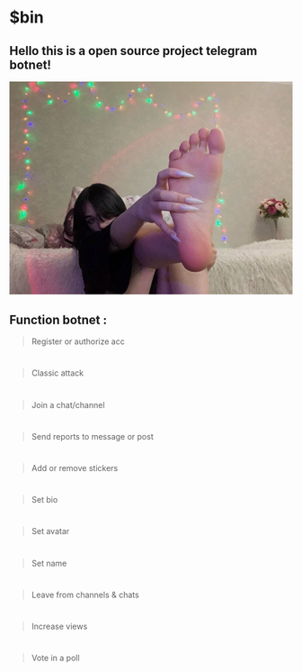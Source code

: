# $bin

## Hello this is a open source project telegram botnet!

<img src="./avatars/girl.jpg">

## Function botnet :
> Register or authorize acc
# 
> Classic attack
# 
> Join a chat/channel
# 
> Send reports to message or post
# 
> Add or remove stickers
# 
> Set bio
# 
> Set avatar
# 
> Set name
# 
> Leave from channels & chats
# 
> Increase views
# 
> Vote in a poll
# 
